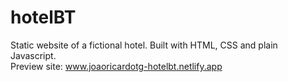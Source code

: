 # hotelBT
Static website of a fictional hotel. Built with HTML, CSS and plain Javascript. <br>
Preview site: www.joaoricardotg-hotelbt.netlify.app
